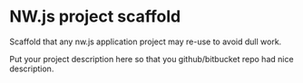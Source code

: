 # NW.js project scaffold

Scaffold that any nw.js application project may re-use to avoid dull work.

Put your project description here so that you github/bitbucket repo had nice description.